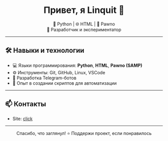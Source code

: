 <h1 align="center">Привет, я Linquit 👋</h1>
<p align="center">
  🧠 Python | 🌐 HTML | 🔧 Pawno<br>
  🚀 Разработчик и экспериментатор
</p>

---
## 🛠️ Навыки и технологии

- 💻 Языки программирования: **Python**, **HTML**, **Pawno (SAMP)**
- ⚙️ Инструменты: Git, GitHub, Linux, VSCode
- 🤖 Разработка Telegram-ботов
- 🧪 Опыт в создании скриптов для автоматизации

---

## 📫 Контакты

- Site: [click](https://e-z.bio/linquit)

---

<p align="center">
  Спасибо, что заглянул! ⭐️ Поддержи проект, если понравилось
</p>
